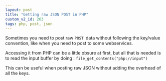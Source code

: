 ```yaml
---
layout: post
title: "Getting raw JSON POST in PHP"
custom_v2_id: 263
tags: php, post, json
---
```


Sometimes you need to post raw `POST `data without following the key/value
convention, like when you need to post to some webservices.

Accessing it from PHP can be a little obsure at first, but all that is needed
is to read the input buffer by doing : `file_get_contents("php://input")`

This can be useful when posting raw JSON without adding the overhead of all
the keys.